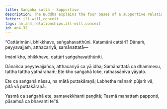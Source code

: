 ```yaml
---
title: Saṅgaha sutta - Supportive
description: The Buddha explains the four bases of a supportive relationship.
fetter: ill-will,conceit
tags: an,an4,relationships,ill-will,conceit
id: an4.32
---
```


“Cattārimāni, bhikkhave, saṅgahavatthūni. Katamāni cattāri? Dānaṁ, peyyavajjaṁ, atthacariyā, samānattatā—

Imāni kho, bhikkhave, cattāri saṅgahavatthūnīti.

Dānañca peyyavajjañca,
atthacariyā ca yā idha;
Samānattatā ca dhammesu,
tattha tattha yathārahaṁ;
Ete kho saṅgahā loke,
rathassāṇīva yāyato.

Ete ca saṅgahā nāssu,
na mātā puttakāraṇā;
Labhetha mānaṁ pūjaṁ vā,
pitā vā puttakāraṇā.

Yasmā ca saṅgahā ete,
samavekkhanti paṇḍitā;
Tasmā mahattaṁ papponti,
pāsaṁsā ca bhavanti te”ti.
